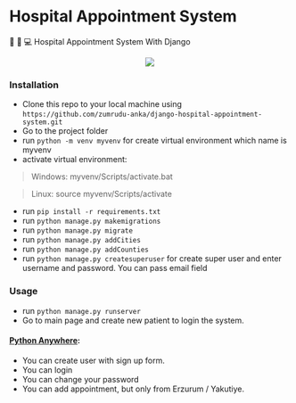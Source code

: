 # Hospital Appointment System
🏥 📅 💻 Hospital Appointment System With Django

<p align = "center">
  <img src = "./presentation/djangoHospitalAppointmentSystem.gif">
</p>

### Installation

- Clone this repo to your local machine using `https://github.com/zumrudu-anka/django-hospital-appointment-system.git`
- Go to the project folder
- run `python -m venv myvenv` for create virtual environment which name is myvenv
- activate virtual environment:
  
> Windows:
> myvenv/Scripts/activate.bat

> Linux:
> source myvenv/Scripts/activate

- run `pip install -r requirements.txt`
- run `python manage.py makemigrations`
- run `python manage.py migrate`
- run `python manage.py addCities`
- run `python manage.py addCounties`
- run `python manage.py createsuperuser` for create super user and enter username and password. You can pass email field

### Usage

- run `python manage.py runserver`
- Go to main page and create new patient to login the system.

#### [Python Anywhere](http://zumruduanka.pythonanywhere.com/):

- You can create user with sign up form.
- You can login
- You can change your password
- You can add appointment, but only from Erzurum / Yakutiye.
